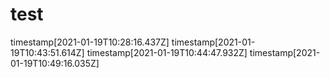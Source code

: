 # test
timestamp[2021-01-19T10:28:16.437Z]
timestamp[2021-01-19T10:43:51.614Z]
timestamp[2021-01-19T10:44:47.932Z]
timestamp[2021-01-19T10:49:16.035Z]
